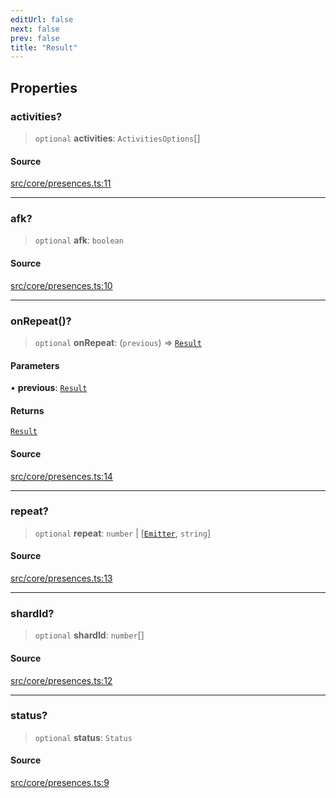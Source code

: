 ```yaml
---
editUrl: false
next: false
prev: false
title: "Result"
---
```


## Properties

### activities?

> `optional` **activities**: `ActivitiesOptions`[]

#### Source

[src/core/presences.ts:11](https://github.com/sern-handler/handler/blob/91b3768e376cfe22ec37d8ab44f4e4a4dfe8a1e8/src/core/presences.ts#L11)

***

### afk?

> `optional` **afk**: `boolean`

#### Source

[src/core/presences.ts:10](https://github.com/sern-handler/handler/blob/91b3768e376cfe22ec37d8ab44f4e4a4dfe8a1e8/src/core/presences.ts#L10)

***

### onRepeat()?

> `optional` **onRepeat**: (`previous`) => [`Result`](/v3/api/namespaces/presence/interfaces/result/)

#### Parameters

• **previous**: [`Result`](/v3/api/namespaces/presence/interfaces/result/)

#### Returns

[`Result`](/v3/api/namespaces/presence/interfaces/result/)

#### Source

[src/core/presences.ts:14](https://github.com/sern-handler/handler/blob/91b3768e376cfe22ec37d8ab44f4e4a4dfe8a1e8/src/core/presences.ts#L14)

***

### repeat?

> `optional` **repeat**: `number` \| [[`Emitter`](/v3/api/interfaces/emitter/), `string`]

#### Source

[src/core/presences.ts:13](https://github.com/sern-handler/handler/blob/91b3768e376cfe22ec37d8ab44f4e4a4dfe8a1e8/src/core/presences.ts#L13)

***

### shardId?

> `optional` **shardId**: `number`[]

#### Source

[src/core/presences.ts:12](https://github.com/sern-handler/handler/blob/91b3768e376cfe22ec37d8ab44f4e4a4dfe8a1e8/src/core/presences.ts#L12)

***

### status?

> `optional` **status**: `Status`

#### Source

[src/core/presences.ts:9](https://github.com/sern-handler/handler/blob/91b3768e376cfe22ec37d8ab44f4e4a4dfe8a1e8/src/core/presences.ts#L9)
